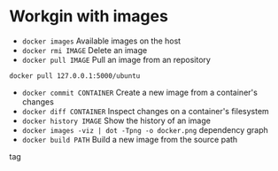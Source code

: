 # Workgin with images


* `docker images` Available images on the host
* `docker rmi IMAGE` Delete an image
* `docker pull IMAGE` Pull an image from an repository

```
docker pull 127.0.0.1:5000/ubuntu
```

* `docker commit CONTAINER` Create a new image from a container's changes
* `docker diff CONTAINER` Inspect changes on a container's filesystem
* `docker history IMAGE` Show the history of an image
* `docker images -viz | dot -Tpng -o docker.png` dependency graph
* `docker build PATH` Build a new image from the source path

tag
